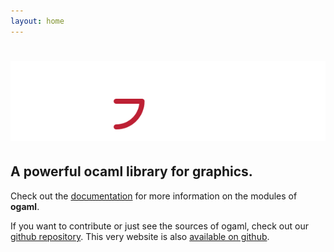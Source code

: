 ```yaml
---
layout: home
---
```


# <img src="img/ogaml-logo.svg" alt="OGAML" width="520pt" />

## A powerful ocaml library for graphics.

Check out the [documentation](doc.html) for more information on the
modules of **ogaml**.


If you want to contribute or just see the sources of ogaml, check out our
[github repository](https://github.com/ogaml/ogaml).
This very website is also
[available on github](https://github.com/ogaml/ogaml.github.io).
